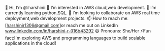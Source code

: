  👋 Hi, I’m @iharshinii
 👀 I’m interested in AWS cloud,web development.
 🌱 I’m currently learning python,SQL.
 💞️ I’m looking to collaborate on AWS real time deployment,web development projects.
 📫 How to reach me:[harshinir1306@gmail.com]or reach me out on LinkedIn www.linkedin.com/in/harshini-r-016b43292
 😄 Pronouns: She/Her
 ⚡Fun fact:I'm exploring AWS and programming languages to build scalable applications in the cloud!
